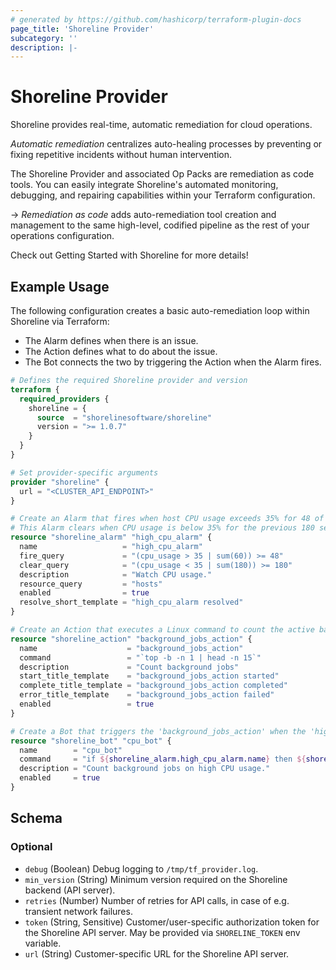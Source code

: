 ```yaml
---
# generated by https://github.com/hashicorp/terraform-plugin-docs
page_title: 'Shoreline Provider'
subcategory: ''
description: |-
---
```


# Shoreline Provider

Shoreline provides real-time, automatic remediation for cloud operations.

_Automatic remediation_ centralizes auto-healing processes by preventing or fixing repetitive incidents without human intervention.

The Shoreline Provider and associated Op Packs are remediation as code tools. You can easily integrate Shoreline's automated monitoring, debugging, and repairing capabilities within your Terraform configuration.

-> _Remediation as code_ adds auto-remediation tool creation and management to the same high-level, codified pipeline as the rest of your operations configuration.

Check out Getting Started with Shoreline for more details!

## Example Usage

The following configuration creates a basic auto-remediation loop within Shoreline via Terraform:

- The Alarm defines when there is an issue.
- The Action defines what to do about the issue.
- The Bot connects the two by triggering the Action when the Alarm fires.

```terraform
# Defines the required Shoreline provider and version
terraform {
  required_providers {
    shoreline = {
      source  = "shorelinesoftware/shoreline"
      version = ">= 1.0.7"
    }
  }
}

# Set provider-specific arguments
provider "shoreline" {
  url = "<CLUSTER_API_ENDPOINT>"
}

# Create an Alarm that fires when host CPU usage exceeds 35% for 48 of the previous 60 seconds.
# This Alarm clears when CPU usage is below 35% for the previous 180 seconds.
resource "shoreline_alarm" "high_cpu_alarm" {
  name                   = "high_cpu_alarm"
  fire_query             = "(cpu_usage > 35 | sum(60)) >= 48"
  clear_query            = "(cpu_usage < 35 | sum(180)) >= 180"
  description            = "Watch CPU usage."
  resource_query         = "hosts"
  enabled                = true
  resolve_short_template = "high_cpu_alarm resolved"
}

# Create an Action that executes a Linux command to count the active background jobs.
resource "shoreline_action" "background_jobs_action" {
  name                    = "background_jobs_action"
  command                 = "`top -b -n 1 | head -n 15`"
  description             = "Count background jobs"
  start_title_template    = "background_jobs_action started"
  complete_title_template = "background_jobs_action completed"
  error_title_template    = "background_jobs_action failed"
  enabled                 = true
}

# Create a Bot that triggers the 'background_jobs_action' when the 'high_cpu_alarm' fires.
resource "shoreline_bot" "cpu_bot" {
  name        = "cpu_bot"
  command     = "if ${shoreline_alarm.high_cpu_alarm.name} then ${shoreline_action.background_jobs_action.name} fi"
  description = "Count background jobs on high CPU usage."
  enabled     = true
}
```

<!-- schema generated by tfplugindocs -->
## Schema

### Optional

- `debug` (Boolean) Debug logging to `/tmp/tf_provider.log`.
- `min_version` (String) Minimum version required on the Shoreline backend (API server).
- `retries` (Number) Number of retries for API calls, in case of e.g. transient network failures.
- `token` (String, Sensitive) Customer/user-specific authorization token for the Shoreline API server. May be provided via `SHORELINE_TOKEN` env variable.
- `url` (String) Customer-specific URL for the Shoreline API server.
